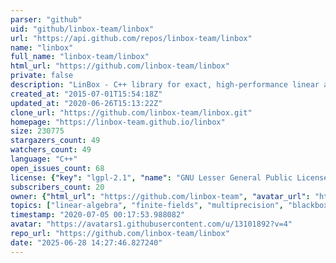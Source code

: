 ```yaml
---
parser: "github"
uid: "github/linbox-team/linbox"
url: "https://api.github.com/repos/linbox-team/linbox"
name: "linbox"
full_name: "linbox-team/linbox"
html_url: "https://github.com/linbox-team/linbox"
private: false
description: "LinBox - C++ library for exact, high-performance linear algebra "
created_at: "2015-07-01T15:54:18Z"
updated_at: "2020-06-26T15:13:22Z"
clone_url: "https://github.com/linbox-team/linbox.git"
homepage: "https://linbox-team.github.io/linbox"
size: 230775
stargazers_count: 49
watchers_count: 49
language: "C++"
open_issues_count: 68
license: {"key": "lgpl-2.1", "name": "GNU Lesser General Public License v2.1", "spdx_id": "LGPL-2.1", "url": "https://api.github.com/licenses/lgpl-2.1", "node_id": "MDc6TGljZW5zZTEx"}
subscribers_count: 20
owner: {"html_url": "https://github.com/linbox-team", "avatar_url": "https://avatars1.githubusercontent.com/u/13101892?v=4", "login": "linbox-team", "type": "Organization"}
topics: ["linear-algebra", "finite-fields", "multiprecision", "blackbox", "linear-system-solver"]
timestamp: "2020-07-05 00:17:53.988082"
avatar: "https://avatars1.githubusercontent.com/u/13101892?v=4"
repo_url: "https://github.com/linbox-team/linbox"
date: "2025-06-28 14:27:46.827240"
---
```

